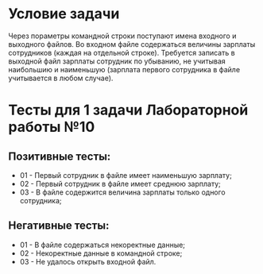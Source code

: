 # Условие задачи

Через пораметры командной строки поступают имена входного и выходного файлов.
Во входном файле содержаться величины зарплаты сотрудников (каждая на отдельной строке).
Требуется записать в выходной файл зарплаты сотрудник по убыванию, не учитывая наибольшию 
и наименьшую (зарплата первого сотрудника в файле учитывается в любом случае).

# Тесты для 1 задачи Лабораторной работы №10

## Позитивные тесты:
- 01 - Первый сотрудник в файле имеет наименьшую зарплату;
- 02 - Первый сотрудник в файле имеет среднюю зарплату;
- 03 - В файле содержится величина зарплаты только одного сотрудника;

## Негативные тесты:
- 01 - В файле содержаться некоректные данные;
- 02 - Некоректные данные в командной строке;
- 03 - Не удалось открыть входной файл.
